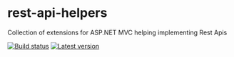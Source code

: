 # rest-api-helpers

Collection of extensions for ASP.NET MVC helping implementing Rest Apis

[![Build status](https://ci.appveyor.com/api/projects/status/9u0u2yr4xavl1om4?svg=true)](https://ci.appveyor.com/project/markvincze/rest-api-helpers)
[![Latest version](https://img.shields.io/nuget/v/RestApiHelpers.svg)](https://www.nuget.org/packages/RestApiHelpers/)
